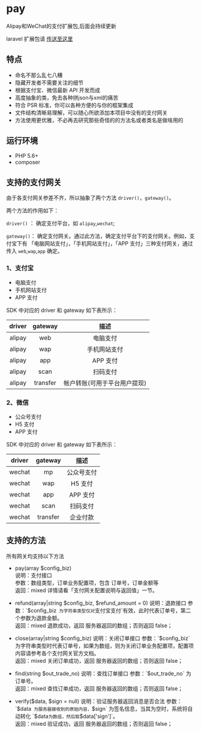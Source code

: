 # pay
Alipay和WeChat的支付扩展包,后面会持续更新

laravel 扩展包请 [传送至这里](https://github.com/ooooliu/pay)

## 特点
- 命名不那么乱七八糟
- 隐藏开发者不需要关注的细节
- 根据支付宝、微信最新 API 开发而成
- 高度抽象的类，免去各种拼json与xml的痛苦
- 符合 PSR 标准，你可以各种方便的与你的框架集成
- 文件结构清晰易理解，可以随心所欲添加本项目中没有的支付网关
- 方法使用更优雅，不必再去研究那些奇怪的的方法名或者类名是做啥用的


## 运行环境
- PHP 5.6+
- composer

## 支持的支付网关

由于各支付网关参差不齐，所以抽象了两个方法 `driver()`，`gateway()`。

两个方法的作用如下：

`driver()` ： 确定支付平台，如 `alipay`,`wechat`;  

`gateway()`： 确定支付网关。通过此方法，确定支付平台下的支付网关。例如，支付宝下有 「电脑网站支付」，「手机网站支付」，「APP 支付」三种支付网关，通过传入 `web`,`wap`,`app` 确定。

### 1、支付宝

- 电脑支付
- 手机网站支付
- APP 支付

SDK 中对应的 driver 和 gateway 如下表所示：  

| driver | gateway |   描述      |
| :----: | :-----: | :-------:  |
| alipay | web     | 电脑支付     |
| alipay | wap     | 手机网站支付  |
| alipay | app     | APP 支付    |
| alipay | scan    | 扫码支付     |
| alipay | transfer| 帐户转账(可用于平台用户提现)|
  
### 2、微信

- 公众号支付
- H5 支付
- APP 支付

SDK 中对应的 driver 和 gateway 如下表所示：

| driver | gateway |   描述     |
| :----: | :-----: | :-------: |
| wechat | mp      | 公众号支付  |
| wechat | wap     | H5 支付    |
| wechat | app     | APP 支付   |
| wechat | scan    | 扫码支付    |
| wechat | transfer| 企业付款    |

## 支持的方法

所有网关均支持以下方法

- pay(array $config_biz)  
说明：支付接口  
参数：数组类型，订单业务配置项，包含 订单号，订单金额等  
返回：mixed  详情请看「支付网关配置说明与返回值」一节。 

- refund(array|string $config_biz, $refund_amount = 0)  
说明：退款接口  
参数：`$config_biz` 为字符串类型仅对`支付宝支付`有效，此时代表订单号，第二个参数为退款金额。  
返回：mixed  退款成功，返回 服务器返回的数组；否则返回 false；  

- close(array|string $config_biz)  
说明：关闭订单接口  
参数：`$config_biz` 为字符串类型时代表订单号，如果为数组，则为关闭订单业务配置项，配置项内容请参考各个支付网关官方文档。  
返回：mixed  关闭订单成功，返回 服务器返回的数组；否则返回 false；  

- find(string $out_trade_no)  
说明：查找订单接口  
参数：`$out_trade_no` 为订单号。  
返回：mixed  查找订单成功，返回 服务器返回的数组；否则返回 false；  

- verify($data, $sign = null)  
说明：验证服务器返回消息是否合法  
参数：`$data` 为服务器接收到的原始内容，`$sign` 为签名信息，当其为空时，系统将自动转化 `$data` 为数组，然后取 `$data['sign']`。  
返回：mixed  验证成功，返回 服务器返回的数组；否则返回 false；


